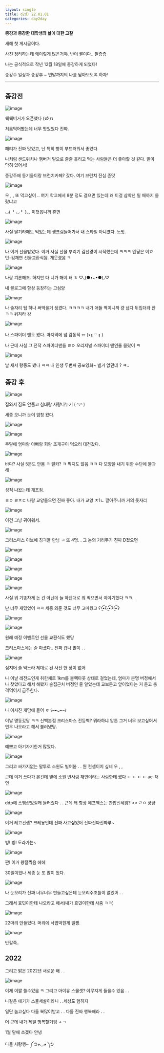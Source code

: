```yaml
---
layout: single
title: d2d) 22.01.01
categories: day2day
---
```


__종강과 종강한 대학생의 삶에 대한 고찰__

새해 첫 게시글이다.

사진 정리하는데 왜이렇게 많은거야. 반이 짤이다.. 짤줍줍

나는 공식적으로 작년 12월 18일에 종강하게 되었다!

종강주 일상과 종강후 ~ 연말까지의 나를 담아보도록 하자!

-------------------------------------------------------------------------------------------

## 종강전

![image](https://user-images.githubusercontent.com/52832956/147848291-ccf785d0-cfe3-4fde-8842-67ba15735e8e.png)

쉑쉑버거가 오픈했다 (งᐖ)ว 

처음먹어봤는데 너무 맛있었다 진짜. 

![image](https://user-images.githubusercontent.com/52832956/147848298-e1bd0734-161f-4c67-8e9b-45d1e7ff5690.png)

패티가 진짜 맛있고, 난 특히 빵이 부드러워서 좋았다.

나처럼 샌드위치나 햄버거 밑으로 줄줄 흘리고 먹는 사람들은 더 좋아할 것 같다. 밑이 막혀 있어서!

종강주에 동기들이랑 브런치카페? 갔다. 여기 브런치 진심 존맛

![image](https://user-images.githubusercontent.com/52832956/147848313-88e33b92-5669-48bc-8a9b-899f33d3a3d5.png)

우 , , 또 먹고싶어 .. 여기 학교에서 8분 정도 걸으면 있는데 왜 이걸 삼학년 될 때까지 몰랐냐고

◡( ╹◡╹ )◡ 미쳣읍니까 휴먼

![image](https://user-images.githubusercontent.com/52832956/147848314-c1838d86-8b5b-4ccb-84b3-036dcf0c2b8c.png)

사실 딸기라떼도 먹었는데 생크림들어가서 내 스타일 아니였다. 노맛.

![image](https://user-images.githubusercontent.com/52832956/147848333-0b1be467-595f-44b3-97ca-1b8a2db15345.png)

나 이거 선물받았다. 이거 사실 선물 뿌리기 김선경이 시작했는데 ㅋㅋㅋ 엔딩은 이효민-김채연 선물교환식됨. 개웃겼음 ㅋ

![image](https://user-images.githubusercontent.com/52832956/147848338-bb69f749-81b7-43d5-80ba-2d84bb08a075.png)

나랑 겨론해조. 하지만 다 니가 해야 돼 ㅎ ♡◟(●•ᴗ•●)◞♡

내 블로그에 항상 등장하는 고심양

![image](https://user-images.githubusercontent.com/52832956/147848346-63332d45-57d5-443c-bba9-fd6fc0a91f5d.png)

나 술자리 팁 하나 써먹을거 생겼다. ㅋㅋㅋㅋ 내가 애들 먹이니까 걍 냅다 뒤집더라 잔 ㅋㅋ 뒤져라 걍

![image](https://user-images.githubusercontent.com/52832956/147848364-110ee14e-d9bd-4957-ad24-3701b151deeb.png)

나 스파이더 맨도 봤다. 마지막에 넘 감동적 ㅠ (⭒•͈ 𓎺 •͈ )

나 근데 사실 그 전작 스파이더맨들 ㄹㅇ 오리지널 스파이더 맨인줄 몰랐어 ㅋ 

![image](https://user-images.githubusercontent.com/52832956/147848401-11c5d048-5c03-4a60-bad1-60299745f876.png)

날 새서 랑종도 봤다 ㅋㅋ 내 인생 두번째 공포영화~ 별거 없던데 ? ㅋ..

## 종강 후

![image](https://user-images.githubusercontent.com/52832956/147848407-8ff825ba-ce7d-45da-8186-c4d748115e9a.png)

집와서 짐도 안풀고 침대랑 사랑나누기 ( ◜▿◝ )

세종 오니까 눈이 엄청 왔다. 

![image](https://user-images.githubusercontent.com/52832956/147848434-41c3dc9b-b872-4970-824a-56777f2bb961.png)

![image](https://user-images.githubusercontent.com/52832956/147848443-765174a0-490b-4e32-aacb-45f459832589.png)

주말에 엄마랑 아빠랑 회랑 조개구이 먹으러 대천갔다.

![image](https://user-images.githubusercontent.com/52832956/147848825-3a1dc059-3272-40f5-b340-e6d1d14324a5.png)

바다? 사실 5분도 안봄 ㅋ 필카? ㅋ 찍지도 않음 ㅋㅋ 다 모양을 내기 위한 수단에 불과해

![image](https://user-images.githubusercontent.com/52832956/147848455-4f35a066-20db-42c3-99ed-f936c1b42321.png)

성적 나왔는데 개조짐.

ㄹㅇ ㄹㅈㄷ 나랑 교양들으면 진짜 좋아. 내가 교양 ㅈ1ㄴ 깔아주니까 거의 돗자리

![image](https://user-images.githubusercontent.com/52832956/147848475-16ffe69e-fd38-4d44-a7ad-0679d174425b.png)

이건 그냥 귀여워서.

![image](https://user-images.githubusercontent.com/52832956/147848479-355fc935-54b7-431c-9b99-ff5eb39427a9.png)

크리스마스 이브에 칭긔들 만남 ㅋ 또 4명. . 그 놈의 거리두기 진짜 D졌으면

![image](https://user-images.githubusercontent.com/52832956/147848511-7db8a530-96e2-4c26-a193-e4d5f26acbe3.png)

![image](https://user-images.githubusercontent.com/52832956/147848512-5f9336b2-48ac-488b-8798-77a70525f51f.png)

![image](https://user-images.githubusercontent.com/52832956/147848514-dafa645b-94cb-45ab-8e6e-3eac40d456f5.png)

![image](https://user-images.githubusercontent.com/52832956/147848517-32ef2ec5-68c7-40e6-9fe9-7c2128598825.png)

![image](https://user-images.githubusercontent.com/52832956/147848520-1b8b83da-f815-482d-9b45-281e916a399a.png)

사실 뭐 기똥차게 논 건 아닌데 늘 하던대로 뭐 먹으면서 이야기했다 ㅋㅋ.

난 너무 재밌었어 ㅋㅋ 세종 와준 것도 너무 고마웠고 ʕ•̼͛͡•ʕ-̺͛͡•ʔ•̮͛͡•ʔ

![image](https://user-images.githubusercontent.com/52832956/147848543-edec5ba2-ed27-4a5d-b82d-57b6b21643ce.png)

![image](https://user-images.githubusercontent.com/52832956/147848544-87cb49c9-e9e7-4cd7-a649-602df8be1b91.png)

원래 예정 이벤트인 선물 교환식도 했당

크리스마스에는 술 마셨다.. 진짜 겁나 많이 . .

![image](https://user-images.githubusercontent.com/52832956/147848559-af2fbce2-10cc-496c-9682-664161aea566.png)

심지어 술 먹느라 제대로 된 사진 한 장이 없어

나 이날 레전드인게 취한채로 1km를 블랙아웃 상태로 걸었는데, 엄마가 분명 버정에서 나 찾았다고 해서 해봤자 술집근처 버정인 줄 알았는데 교보문고 앞이었다는 거 듣고 충격먹어서 금주한다.

![image](https://user-images.githubusercontent.com/52832956/147848602-711d838b-5af6-4f04-99b9-d12ea8986b36.png)

나 이사진 개맘에 들어 ㅎ ꒰⑅•ᴗ•⑅꒱

이날 명동갔당 ㅋㅋ 신백본점 크리스마스 전등벽? 뭐라하냐 암튼 그거 너무 보고싶어서 연우 나오라고 해서 불러냈당.

![image](https://user-images.githubusercontent.com/52832956/147848660-48c099f3-0419-4bd0-be06-6edc9f885e4d.png)

예쁘고 아기자기한거 많았다.

![image](https://user-images.githubusercontent.com/52832956/147848666-c152f781-7d6a-4283-97ba-ed0da4fa914b.png)

그리고 싸가지없는 말투로 소원도 빌어봄  . .  뭔 컨셉이지 싶네 우 , ,

근데 이거 쓰다가 본건데 옆에 소원 빈사람 채연이라는 사람한테 썼다 ㄷ ㄷ ㄷ ㄷ ae-채연

![image](https://user-images.githubusercontent.com/52832956/147848687-d9e0286f-d5d7-4c37-a58c-292a2003bbaf.png)

ddp에 스엠샵있길래 들러줬다 . . 근데 왜 항상 에프엑스는 찬밥신세임? << ㄹㅇ 궁금

![image](https://user-images.githubusercontent.com/52832956/147848692-32e5e771-83b2-4079-bbc6-f2b8bf93dcd7.png)

이거 레고컨셉? 크레용인데 진짜 사고싶었어 진짜진짜진짜루~

![image](https://user-images.githubusercontent.com/52832956/147848698-abc028a8-81ba-4ae2-aec6-69593da43b69.png)

빙!
빙!
도라가는~

![image](https://user-images.githubusercontent.com/52832956/147848705-6a79ac45-fd70-4f4b-9c8d-fa3596eff05e.png)

짠! 이거 왕잘찍음 헤헤

30일이었나 세종 눈 또 많이 왔다.

![image](https://user-images.githubusercontent.com/52832956/147848715-cff152cf-4eb4-4a5b-bb9e-dcca4a407ad8.png)

나 눈오리가 진짜 너무너무 만들고싶은데 눈오리주조틀이 없었어 . . 

그래서 효민이한테 나오라고 해서(내가 효민이한테 사줌 ㅋㅋ)

![image](https://user-images.githubusercontent.com/52832956/147848723-576f1b86-f393-497d-bcde-e364e940e17f.png)

22마리 만들었다. 머리에 낙엽박힌게 일짱.

![image](https://user-images.githubusercontent.com/52832956/147848727-5f0add01-69a7-4072-b5c0-c00d46030e81.png)

반갈죽..

## 2022

그리고 밝은 2022년 새로운 해 . . 

![image](https://user-images.githubusercontent.com/52832956/147848732-c4319859-fad3-4d79-ad9f-d8dc606b7ea0.png)

이제 이짤 쓸수있음 ㅋ 그리고 아이유 스물셋? 야무지게 들을수 있음    . . 

나같은 애기가 스물세살이라니 . .세상도 험하지

일단 눕고싶다 다들 복많이받고 . . 다들 진짜 행복해라  . . 

어 근데 내가 제일 행복할거임 ㅅㄱ

1월 말에 쓰겠다 안녕

다들 사랑행~ ༼ ᕤ◕◡◕ ༽ᕤ


